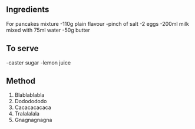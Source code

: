 ## Ingredients

For pancakes mixture
-110g plain flavour
-pinch of salt
-2 eggs
-200ml milk mixed with 75ml water
-50g butter

## To serve
-caster sugar
-lemon juice


## Method
1. Blablablabla
2. Dododododo
3. Cacacacacaca
4. Tralalalala
5. Gnagnagnagna
